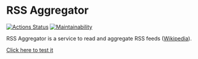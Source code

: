 # RSS Aggregator
[![Actions Status](https://github.com/VilerIT/frontend-project-lvl3/workflows/hexlet-check/badge.svg)](https://github.com/VilerIT/frontend-project-lvl3/actions)
[![Maintainability](https://api.codeclimate.com/v1/badges/251c0246f62da8e25cb7/maintainability)](https://codeclimate.com/github/VilerIT/frontend-project-lvl3/maintainability)

RSS Aggregator is a service to read and aggregate RSS feeds ([Wikipedia](https://en.wikipedia.org/wiki/RSS)).

[Click here to test it](https://vilerit-rss-aggregator.vercel.app/)
